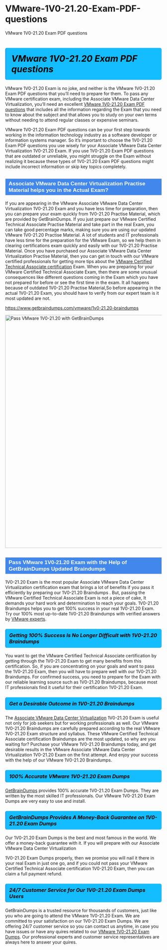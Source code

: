 # VMware-1V0-21.20-Exam-PDF-questions
VMware 1V0-21.20 Exam PDF questions
<h1><strong><span style="display: block; color: #000000; background: #14BDFF; border: 0.5px solid #AED6F1; border-left: 3px solid #3498DB; padding: .6em; border-radius: 6px;">                     <em>VMware 1V0-21.20 <span class="exam_variation">Exam PDF questions</span> </em>                </span></strong>            </h1>                        <p>VMware 1V0-21.20 Exam is no joke, and neither is the VMware 1V0-21.20 <span class="exam_variation">Exam PDF questions</span> that you’ll need to prepare for them. To pass any VMware certification exam,             including the Associate VMware Data Center Virtualization, you’ll need an excellent <a href="https://www.getbraindumps.com/vmware/1v0-21.20-braindumps">VMware 1V0-21.20 <span class="exam_variation">Exam PDF questions</span></a> that includes             all the information regarding the Exam that you need to know about the subject and that allows you to study on your own terms             without needing to attend regular classes or expensive seminars.</p>                        <p>VMware 1V0-21.20 <span class="exam_variation">Exam PDF questions</span> can be your first step towards working in the information technology industry as a software developer or             information systems manager. So it’s important to choose the 1V0-21.20 <span class="exam_variation">Exam PDF questions</span> you use wisely for your             Associate VMware Data Center Virtualization 1V0-21.20 Exam. If you use 1V0-21.20 <span class="exam_variation">Exam PDF questions</span>             that are outdated or unreliable, you might struggle on the Exam without realizing it because these types of 1V0-21.20 <span class="exam_variation">Exam PDF questions</span>             might include incorrect information or skip key topics completely.</p>                        <h2 style="background: #4287ec; border: 1px solid #cccccc; padding: 5px 10px;">                <span style="color: #ffffff;">                    <span style="font-size: 11pt;">                        <span style="line-height: normal;">                            <span style="font-family: Calibri,sans-serif;">                                <strong>                                    <span style="font-size: 13.0pt;">Associate VMware Data Center Virtualization <span class="exam_variation2">Practise Material</span> helps you in the Actual Exam?</span>                                </strong>                            </span>                        </span>                    </span>                </span>            </h2>                        <p>If you are appearing in the VMware Associate VMware Data Center Virtualization 1V0-21.20 Exam and             you have less time for preparation, then you can prepare your exam quickly from 1V0-21.20 <span class="exam_variation2">Practise Material</span>, which are provided by GetBrainDumps.             If you just prepare our VMware Certified Technical Associate <span class="exam_variation2">Practise Material</span> and take part in the real Exam, you can take good percentage marks, making sure you are             using our updated VMware 1V0-21.20 <span class="exam_variation2">Practise Material</span>. A lot of students and IT professionals have less time for the preparation for the VMware Exam,             so we help them in clearing certifications exam quickly and easily with our 1V0-21.20 <span class="exam_variation2">Practise Material</span>. Once you have purchased our             Associate VMware Data Center Virtualization <span class="exam_variation2">Practise Material</span>, then you can get in touch with our             VMware certified professionals for getting more tips about the <a href="https://www.getbraindumps.com/vmware/vmware-certified-technical-associate-braindumps.html">VMware Certified Technical Associate certification</a> Exam. When you are preparing for your              VMware Certified Technical Associate Exam, then there are some unusual consequences like different questions coming in the Exam which you have not prepared            for before or see the first time in the exam. It all happens because of outdated 1V0-21.20 <span class="exam_variation2">Practise Material</span>,So before appearing in the actual             1V0-21.20 Exam, you should have to verify from our expert team is it most updated are not.</p>                        <p><a href="https://www.getbraindumps.com/vmware/1v0-21.20-braindumps">https://www.getbraindumps.com/vmware/1v0-21.20-braindumps</a></p>                        <p><a href="https://www.getbraindumps.com/"><img src="https://www.getbraindumps.com/images/get-updated-exam-questions-with-discount-getbraindumps.jpg" class="postImage" alt="Pass VMware 1V0-21.20 with GetBrainDumps" width="750"></a></p>                            <h2 style="background: #4287ec; border: 1px solid #cccccc; padding: 5px 10px;">                <span style="color: #ffffff;">                    <span style="font-size: 11pt;">                        <span style="line-height: normal;">                            <span style="font-family: Calibri,sans-serif;">                                <strong>                                    <span style="font-size: 13.0pt;">Pass VMware 1V0-21.20 Exam with the Help of GetBrainDumps Updated <span class="exam_variation3">Braindumps</span></span>                                </strong>                            </span>                        </span>                    </span>                </span>            </h2>                        <p>1V0-21.20 Exam is the most popular Associate VMware Data Center Virtualization certification exam that brings a             lot of benefits if you pass it efficiently by preparing our 1V0-21.20 <span class="exam_variation3">Braindumps</span> . But, passing the VMware Certified Technical Associate Exam is not a piece of cake,             It demands your hard work and determination to reach your goals. 1V0-21.20 <span class="exam_variation3">Braindumps</span> helps you to get 100% success in your real 1V0-21.20 Exam.             Try our 100% most up-to-date 1V0-21.20 <span class="exam_variation3">Braindumps</span> with verified answers by <a href="https://www.getbraindumps.com/vmware-braindumps.html">VMware experts</a>.</p>                        <h3>                <strong>                    <span style="display: block; color: #000000; background: #14BDFF; border: 0.5px solid #AED6F1; border-left: 3px solid #3498DB; padding: .6em; border-radius: 6px;">                        <em>Getting 100% Success Is No Longer Difficult with 1V0-21.20 <span class="exam_variation3">Braindumps</span></em>                    </span>                </strong>            </h3>                        <p>You want to get the VMware Certified Technical Associate certification by getting through the 1V0-21.20 Exam to get many benefits from this certification.             So, if you are concentrating on your goals and want to pass the 1V0-21.20 Exam, then you will have to prepare well with our 1V0-21.20 <span class="exam_variation3">Braindumps</span>.             For confirmed success, you need to prepare for the Exam with our reliable learning source such as 1V0-21.20 <span class="exam_variation3">Braindumps</span>, because most             IT professionals find it useful for their certification 1V0-21.20 Exam.</p>                        <h3>                <strong>                    <span style="display: block; color: #000000; background: #14BDFF; border: 0.5px solid #AED6F1; border-left: 3px solid #3498DB; padding: .6em; border-radius: 6px;">                        <em>Get a Desirable Outcome in 1V0-21.20 <span class="exam_variation3">Braindumps</span></em>                    </span>                </strong>            </h3>                        <p>The <a href="https://www.getbraindumps.com/vmware/1v0-21.20-braindumps">Associate VMware Data Center Virtualization</a> 1V0-21.20 Exam is useful not only for job seekers but             for working professionals as well. Our VMware 1V0-21.20 <span class="exam_variation3">Braindumps</span> are carefully prepared according to the real VMware 1V0-21.20 Exam structure and syllabus.             These VMware Certified Technical Associate certification <span class="exam_variation3">Braindumps</span> are the most updated, so why are you waiting for? Purchase your VMware 1V0-21.20 <span class="exam_variation3">Braindumps</span> today,             and get desirable results in the VMware Associate VMware Data Center Virtualization 1V0-21.20 Exam on the first attempt.             And enjoy your success with the help of our VMware 1V0-21.20 <span class="exam_variation3">Braindumps</span>.</p>                        <h3>                <strong>                    <span style="display: block; color: #000000; background: #14BDFF; border: 0.5px solid #AED6F1; border-left: 3px solid #3498DB; padding: .6em; border-radius: 6px;">                        <em>100% Accurate VMware 1V0-21.20 <span class="exam_variation4">Exam Dumps</span></em>                    </span>                </strong>            </h3>                        <p><a href="https://www.getbraindumps.com/">GetBrainDumps</a> provides 100% accurate 1V0-21.20 <span class="exam_variation4">Exam Dumps</span>. They are written by the most skilled IT professionals.             Our VMware 1V0-21.20 <span class="exam_variation4">Exam Dumps</span> are very easy to use and install.</p>                        <h3>                <strong>                    <span style="display: block; color: #000000; background: #14BDFF; border: 0.5px solid #AED6F1; border-left: 3px solid #3498DB; padding: .6em; border-radius: 6px;">                        <em>GetBrainDumps Provides A Money-Back Guarantee on  1V0-21.20 <span class="exam_variation4">Exam Dumps</span></em>                    </span>                </strong>            </h3>                        <p>Our 1V0-21.20 <span class="exam_variation4">Exam Dumps</span> is the best and most famous in the world. We offer a money-back guarantee with it.             If you will prepare with our Associate VMware Data Center Virtualization</p>            <p>1V0-21.20 <span class="exam_variation4">Exam Dumps</span> properly, then we promise you will nail it there in your real Exam in just one go, and             if you could not pass your VMware Certified Technical Associate certification 1V0-21.20 Exam, then you can claim a full payment refund.</p>                        <h3>                <strong>                    <span style="display: block; color: #000000; background: #14BDFF; border: 0.5px solid #AED6F1; border-left: 3px solid #3498DB; padding: .6em; border-radius: 6px;">                        <em>24/7 Customer Service for Our 1V0-21.20 <span class="exam_variation4">Exam Dumps</span> Users</em>                    </span>                </strong>            </h3>                        <p>GetBrainDumps is a trusted resource for thousands of customers, just like you who are going to attend the VMware 1V0-21.20 Exam.             We are committed to your satisfaction on our 1V0-21.20 <span class="exam_variation4">Exam Dumps</span>. We are offering 24/7 customer service so you can contact us anytime,             in case you have issues or have any quires related to our <a href="https://www.getbraindumps.com/vmware/1v0-21.20-braindumps">VMware 1V0-21.20 <span class="exam_variation4">Exam Dumps</span></a>. Our professional experts and customer service             representatives are always here to answer your quires.</p>                    
